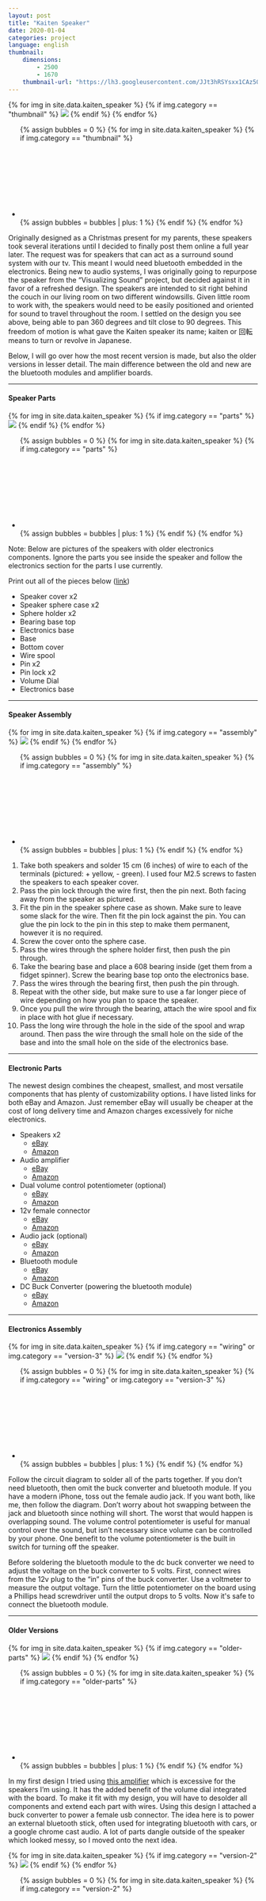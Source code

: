 ```yaml
---
layout: post
title: "Kaiten Speaker"
date: 2020-01-04
categories: project
language: english
thumbnail: 
    dimensions: 
        - 2500
        - 1670
    thumbnail-url: "https://lh3.googleusercontent.com/JJt3hRSYsxx1CAz500L-FBZuaplbCAF92JcVx6Bq82zZYcb_exfzc-g2pQLcxpaTQh5N0hYmYU6obQCvWohQUBkP9VPDBYCwF2AK9psKc3KXhLXhRRus5cvLv_KBQ2JdFfZ_1UaVkl8=w1920-h1080"
---
```


<main>
    <div>
        <div id="thumbnail" class="slide-gallery">
        {% for img in site.data.kaiten_speaker %}
            {% if img.category == "thumbnail" %}
                <img class="slides" src="{{img.img-url}}">
            {% endif %}
        {% endfor %}
        <ul class="controls">
            {% assign bubbles = 0 %}
                {% for img in site.data.kaiten_speaker %}
                    {% if img.category == "thumbnail" %}
                        <li class="slide-bubble highlight hide" onclick="currentSlide({{bubbles}}, '#thumbnail')" onmouseover="currentSlide({{bubbles}}, '#thumbnail')">
                            <svg><circle/></svg> 
                        </li>
                        {% assign bubbles = bubbles | plus: 1 %}
                    {% endif %}
                {% endfor %}
        </ul>
    </div>
    <p>
        Originally designed as a Christmas present for my parents, these speakers took several iterations until I decided to finally post them online a full year later. The request was for speakers that can act as a surround sound system with our tv. This meant I would need bluetooth embedded in the electronics. Being new to audio systems, I was originally going to repurpose the speaker from the “Visualizing Sound” project, but decided against it in favor of a refreshed design. The speakers are intended to sit right behind the couch in our living room on two different windowsills. Given little room to work with, the speakers would need to be easily positioned and oriented for sound to travel throughout the room. I settled on the design you see above, being able to pan 360 degrees and tilt close to 90 degrees. This freedom of motion is what gave the Kaiten speaker its name; kaiten or 回転 means to turn or revolve in Japanese.
    </p>
    <p>
        Below, I will go over how the most recent version is made, but also the older versions in lesser detail. The main difference between the old and new are the bluetooth modules and amplifier boards.
    </p>
    <hr>
    <h4>Speaker Parts</h4>
    <div>
        <div id="parts" class="slide-gallery">
        {% for img in site.data.kaiten_speaker %}
            {% if img.category == "parts" %}
                <img class="slides" src="{{img.img-url}}">
            {% endif %}
        {% endfor %}
        <ul class="controls">
            {% assign bubbles = 0 %}
                {% for img in site.data.kaiten_speaker %}
                    {% if img.category == "parts" %}
                        <li class="slide-bubble highlight hide" onclick="currentSlide({{bubbles}}, '#parts')" onmouseover="currentSlide({{bubbles}}, '#parts')">
                            <svg><circle/></svg> 
                        </li>
                        {% assign bubbles = bubbles | plus: 1 %}
                    {% endif %}
                {% endfor %}
        </ul>
    </div>
    <p>
        Note: Below are pictures of the speakers with older electronics components. Ignore the parts you see inside the speaker and follow the electronics section for the parts I use currently.
    </p>
    <p>
        Print out all of the pieces below (<a href="https://www.prusaprinters.org/prints/16348-kaiten-speaker" target="_blank">link</a>)
    </p>
    <ul>
        <li>
            Speaker cover x2
        </li>
        <li>
            Speaker sphere case x2
        </li>
        <li>
            Sphere holder x2
        </li>
        <li>
            Bearing base top
        </li>
        <li>
            Electronics base
        </li>
        <li>
            Base
        </li>
        <li>
            Bottom cover
        </li>
        <li>
            Wire spool
        </li>
        <li>
            Pin x2
        </li>
        <li>
            Pin lock x2
        </li>
        <li>
            Volume Dial
        </li>
        <li>
            Electronics base
        </li>
    </ul>
    <hr>
    <h4>Speaker Assembly</h4>
    <div>
        <div id="assembly" class="slide-gallery">
        {% for img in site.data.kaiten_speaker %}
            {% if img.category == "assembly" %}
                <img class="slides" src="{{img.img-url}}">
            {% endif %}
        {% endfor %}
        <ul class="controls">
            {% assign bubbles = 0 %}
                {% for img in site.data.kaiten_speaker %}
                    {% if img.category == "assembly" %}
                        <li class="slide-bubble highlight show" onclick="currentSlide({{bubbles}}, '#assembly')" onmouseover="currentSlide({{bubbles}}, '#assembly')">
                            <svg><circle/></svg> 
                        </li>
                        {% assign bubbles = bubbles | plus: 1 %}
                    {% endif %}
                {% endfor %}
        </ul>
    </div>
    <ol>
        <li>
            Take both speakers and solder 15 cm (6 inches) of wire to each of the terminals (pictured: + yellow, - green). I used four M2.5 screws to fasten the speakers to each speaker cover. 
        </li>
        <li>
            Pass the pin lock through the wire first, then the pin next. Both facing away from the speaker as pictured.
        </li>
        <li>
            Fit the pin in the speaker sphere case as shown. Make sure to leave some slack for the wire. Then fit the pin lock against the pin. You can glue the pin lock to the pin in this step to make them permanent, however it is no required.
        </li>
        <li>
            Screw the cover onto the sphere case.
        </li>
        <li>
            Pass the wires through the sphere holder first, then push the pin through.
        </li>
        <li>
            Take the bearing base and place a 608 bearing inside (get them from a fidget spinner). Screw the bearing base top onto the electronics base.
        </li>
        <li>
            Pass the wires through the bearing first, then push the pin through.
        </li>
        <li>
            Repeat with the other side, but make sure to use a far longer piece of wire depending on how you plan to space the speaker.
        </li>
        <li>
            Once you pull the wire through the bearing, attach the wire spool and fix in place with hot glue if necessary.
        </li>
        <li>
            Pass the long wire through the hole in the side of the spool and wrap around. Then pass the wire through the small hole on the side of the base and into the small hole on the side of the electronics base.
        </li>
    </ol>
    <hr>
    <h4>Electronic Parts</h4>
    <p>
        The newest design combines the cheapest, smallest, and most versatile components that has plenty of customizability options. I have listed links for both eBay and Amazon. Just remember eBay will usually be cheaper at the cost of long delivery time and Amazon charges excessively for niche electronics.
    </p>
    <ul>
        <li>
            Speakers x2
            <ul>
                <li>
                    <a href="https://rover.ebay.com/rover/1/711-53200-19255-0/1?campid=5338172662&mpre=https%3A%2F%2Fwww.ebay.com%2Fitm%2FDayton-Audio-ND65-8-2-1-2-Aluminum-Cone-Full-Range-Driver-8%2F221532309623%3Fepid%3D1303834497%26hash%3Ditem33945ac877%3Ag%3AW2IAAOSwq7JT-4Cb&toolid=20008" target="_blank">eBay</a>
                </li>
                <li>
                    <a href="https://amzn.to/2sQvMYP" target="_blank">Amazon</a>
                </li>
            </ul>
        </li>
        <li>
            Audio amplifier
            <ul>
                <li>
                    <a href="https://rover.ebay.com/rover/1/711-53200-19255-0/1?campid=5338172662&mpre=https%3A%2F%2Fwww.ebay.com%2Fitm%2FOEP30Wx2-Audio-Module-Class-D-Digital-Power-Amplifier-Board-Replace-TDA8932%2F222240688640%3Fepid%3D593221892%26hash%3Ditem33be93ca00%3Ag%3APWIAAOSwGtRXzMZ0&toolid=20008" target="_blank">eBay</a>
                </li>
                <li>
                    <a href="https://amzn.to/37Ffy3B" target="_blank">Amazon</a>
                </li>
            </ul>
        </li>
        <li>
            Dual volume control potentiometer (optional)
            <ul>
                <li>
                    <a href="https://rover.ebay.com/rover/1/711-53200-19255-0/1?campid=5338172662&mpre=https%3A%2F%2Fwww.ebay.com%2Fitm%2FStereo-B503-50K-Ohm-Dual-Linear-Taper-Volume-Control-Potentiometer-Switch-%2F312535670828%3Fhash%3Ditem48c493e02c&toolid=20008" target="_blank">eBay</a>
                </li>
                <li>
                    <a href="https://amzn.to/36BuPSA" target="_blank">Amazon</a>
                </li>
            </ul>
        </li>
        <li>
            12v female connector
            <ul>
                <li>
                    <a href="https://rover.ebay.com/rover/1/711-53200-19255-0/1?campid=5338172662&mpre=https%3A%2F%2Fwww.ebay.com%2Fitm%2F20x-Male-Female-5-5-2-1mm-DC-Power-Connector-Jack-Plug-Adapter-12V-For-CCTV%2F392590855400%3F_trkparms%3Daid%253D555018%2526algo%253DPL.SIM%2526ao%253D1%2526asc%253D57921%2526meid%253D92c125eb09524784afa8432b92a5d084%2526pid%253D100005%2526rk%253D4%2526rkt%253D12%2526mehot%253Dco%2526sd%253D222607364384%2526itm%253D392590855400%2526pmt%253D1%2526noa%253D0%2526pg%253D2047675%26_trksid%3Dp2047675.c100005.m1851&toolid=20008" target="_blank">eBay</a>
                </li>
                <li>
                    <a href="https://amzn.to/39GaqOv" target="_blank">Amazon</a>
                </li>
            </ul>
        </li>
        <li>
            Audio jack (optional)
            <ul>
                <li>
                    <a href="https://rover.ebay.com/rover/1/711-53200-19255-0/1?campid=5338172662&mpre=https%3A%2F%2Fwww.ebay.com%2Fitm%2F3-5-mm-Audio-Jack-Connector-PCB-Mount-Female-Socket-4-Pin-PJ-320A-20pcs%2F312526236497%3FssPageName%3DSTRK%253AMEBIDX%253AIT%26_trksid%3Dp2057872.m2749.l2649&toolid=20008" target="_blank">eBay</a>
                </li>
                <li>
                    <a href="https://amzn.to/37CVkre" target="_blank">Amazon</a>
                </li>
            </ul>
        </li>
        <li>
            Bluetooth module
            <ul>
                <li>
                    <a href="https://rover.ebay.com/rover/1/711-53200-19255-0/1?campid=5338172662&mpre=https%3A%2F%2Fwww.ebay.com%2Fitm%2FNew-KCX-BT002-Bluetooth-4-2-Audio-Receiver-Module-Wireless-Circuit-Board-Stereo%2F172933691100%3FssPageName%3DSTRK%253AMEBIDX%253AIT%26_trksid%3Dp2057872.m2749.l2649&toolid=20008" target="_blank">eBay</a>
                </li>
                <li>
                    <a href="https://amzn.to/2ujP6y1" target="_blank">Amazon</a>
                </li>
            </ul>
        </li>
        <li>
            DC Buck Converter (powering the bluetooth module)
            <ul>
                <li>
                    <a href="https://rover.ebay.com/rover/1/711-53200-19255-0/1?campid=5338172662&mpre=https%3A%2F%2Fwww.ebay.com%2Fitm%2F2pcs-Mini360-3A-DC-Voltage-Step-Down-Power-Converter-Buck-Module-3-3V-5V-9V-12V%2F123798965111%3Fepid%3D1402279667%26hash%3Ditem1cd2fe4b77%3Ag%3Ay50AAOSwSN5dyOry&toolid=20008" target="_blank">eBay</a>
                </li>
                <li>
                    <a href="https://amzn.to/2QJZ6s0" target="_blank">Amazon</a>
                </li>
            </ul>
        </li>
    </ul>
    <hr>
    <h4>Electronics Assembly</h4>
    <div>
        <div id="electronics-wiring" class="slide-gallery">
        {% for img in site.data.kaiten_speaker %}
            {% if img.category == "wiring" or img.category == "version-3" %}
                <img class="slides" src="{{img.img-url}}">
            {% endif %}
        {% endfor %}
        <ul class="controls">
            {% assign bubbles = 0 %}
                {% for img in site.data.kaiten_speaker %}
                    {% if img.category == "wiring" or img.category == "version-3" %}
                        <li class="slide-bubble highlight show" onclick="currentSlide({{bubbles}}, '#electronics-wiring')" onmouseover="currentSlide({{bubbles}}, '#electronics-wiring')">
                            <svg><circle/></svg> 
                        </li>
                        {% assign bubbles = bubbles | plus: 1 %}
                    {% endif %}
                {% endfor %}
        </ul>
    </div>
    <p>
        Follow the circuit diagram to solder all of the parts together. If you don’t need bluetooth, then omit the buck converter and bluetooth module. If you have a modern iPhone, toss out the female audio jack. If you want both, like me, then follow the diagram. Don’t worry about hot swapping between the jack and bluetooth since nothing will short. The worst that would happen is overlapping sound. The volume control potentiometer is useful for manual control over the sound, but isn’t necessary since volume can be controlled by your phone. One benefit to the volume potentiometer is the built in switch for turning off the speaker.
    </p>
    <p>
        Before soldering the bluetooth module to the dc buck converter we need to adjust the voltage on the buck converter to 5 volts. First, connect wires from the 12v plug to the “in” pins of the buck converter. Use a voltmeter to measure the output voltage. Turn the little potentiometer on the board using a Phillips head screwdriver until the output drops to 5 volts. Now it's safe to connect the bluetooth module.
    </p>
    <hr>
    <h4>Older Versions</h4>
    <div>
        <div id="older-parts" class="slide-gallery">
        {% for img in site.data.kaiten_speaker %}
            {% if img.category == "older-parts" %}
                <img class="slides" src="{{img.img-url}}">
            {% endif %}
        {% endfor %}
        <ul class="controls">
            {% assign bubbles = 0 %}
                {% for img in site.data.kaiten_speaker %}
                    {% if img.category == "older-parts" %}
                        <li class="slide-bubble highlight show" onclick="currentSlide({{bubbles}}, '#older-parts')" onmouseover="currentSlide({{bubbles}}, '#older-parts')">
                            <svg><circle/></svg> 
                        </li>
                        {% assign bubbles = bubbles | plus: 1 %}
                    {% endif %}
                {% endfor %}
        </ul>
    </div>
    <p>
        In my first design I tried using <a href="https://amzn.to/2tzKSBN" target="_blank">this amplifier</a> which is excessive for the speakers I’m using. It has the added benefit of the volume dial integrated with the board. To make it fit with my design, you will have to desolder all components and extend each part with wires. Using this design I attached a buck converter to power a female usb connector. The idea here is to power an external bluetooth stick, often used for integrating bluetooth with cars, or a google chrome cast audio. A lot of parts dangle outside of the speaker which looked messy, so I moved onto the next idea.
    </p>
    <div>
        <div id="version-2" class="slide-gallery">
        {% for img in site.data.kaiten_speaker %}
            {% if img.category == "version-2" %}
                <img class="slides" src="{{img.img-url}}">
            {% endif %}
        {% endfor %}
        <ul class="controls">
            {% assign bubbles = 0 %}
                {% for img in site.data.kaiten_speaker %}
                    {% if img.category == "version-2" %}
                        <li class="slide-bubble highlight hide" onclick="currentSlide({{bubbles}}, '#version-2')" onmouseover="currentSlide({{bubbles}}, '#version-2')">
                            <svg><circle/></svg> 
                        </li>
                        {% assign bubbles = bubbles | plus: 1 %}
                    {% endif %}
                {% endfor %}
        </ul>
    </div>
    <p>
        This module is an all in one bluetooth, audio jack, and amplifier board. It’s <a href="https://rover.ebay.com/rover/1/711-53200-19255-0/1?campid=5338172662&mpre=https%3A%2F%2Fwww.ebay.com%2Fitm%2FAIYIMA-Bluetooth-5-0-Power-Amplifier-Board-Module-2x15W-10W-AUX-Audio-TTL-8-22V%2F332951788548%3FssPageName%3DSTRK%253AMEBIDX%253AIT%26_trksid%3Dp2057872.m2749.l2649&toolid=20008" target="_blank">relatively cheap</a> and requires very little soldering; just the speakers and 12v female connector. The only thing I couldn’t get past was the built in voice prompt which spoke in broken English. If possible I would’ve liked a way to turn off the voice prompt, but there doesn’t seem to be a way...
    </p>
    <p>
        So eventually I found the nice and cheap, bluetooth 4.2 capable, <a href="https://rover.ebay.com/rover/1/711-53200-19255-0/1?campid=5338172662&mpre=https%3A%2F%2Fwww.ebay.com%2Fitm%2FNew-KCX-BT002-Bluetooth-4-2-Audio-Receiver-Module-Wireless-Circuit-Board-Stereo%2F172933691100%3FssPageName%3DSTRK%253AMEBIDX%253AIT%26_trksid%3Dp2057872.m2749.l2649&toolid=20008" target="_blank">kcx-bt002</a> module. You can deactivate the voice prompt, remove the pins for unnecessary connections or expand on previously made designs. I can imagine the volume control and pause/play buttons being useful for a pair of headphones.
    </p>